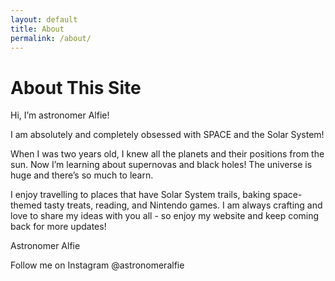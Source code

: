 ```yaml
---
layout: default
title: About
permalink: /about/
---
```


# About This Site


Hi, I’m astronomer Alfie! 

I am absolutely and completely obsessed with SPACE and the Solar System!

When I was two years old, I knew all the planets and their positions from the sun. Now I’m learning about supernovas and black holes! The universe is huge and there’s so much to learn.

I enjoy travelling to places that have Solar System trails, baking space-themed tasty treats, reading, and Nintendo games. I am always crafting and love to share my ideas with you all - so enjoy my website and keep coming back for more updates!

Astronomer Alfie

Follow me on Instagram @astronomeralfie

